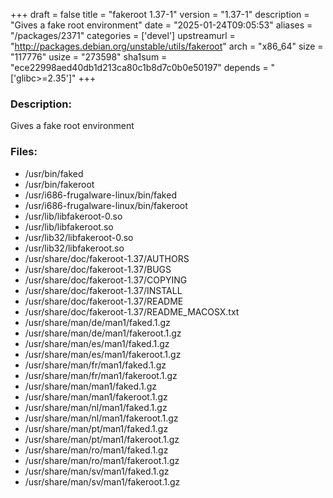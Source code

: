 +++
draft = false
title = "fakeroot 1.37-1"
version = "1.37-1"
description = "Gives a fake root environment"
date = "2025-01-24T09:05:53"
aliases = "/packages/2371"
categories = ['devel']
upstreamurl = "http://packages.debian.org/unstable/utils/fakeroot"
arch = "x86_64"
size = "117776"
usize = "273598"
sha1sum = "ece22998aed40db1d213ca80c1b8d7c0b0e50197"
depends = "['glibc>=2.35']"
+++
### Description: 
Gives a fake root environment

### Files: 
* /usr/bin/faked
* /usr/bin/fakeroot
* /usr/i686-frugalware-linux/bin/faked
* /usr/i686-frugalware-linux/bin/fakeroot
* /usr/lib/libfakeroot-0.so
* /usr/lib/libfakeroot.so
* /usr/lib32/libfakeroot-0.so
* /usr/lib32/libfakeroot.so
* /usr/share/doc/fakeroot-1.37/AUTHORS
* /usr/share/doc/fakeroot-1.37/BUGS
* /usr/share/doc/fakeroot-1.37/COPYING
* /usr/share/doc/fakeroot-1.37/INSTALL
* /usr/share/doc/fakeroot-1.37/README
* /usr/share/doc/fakeroot-1.37/README_MACOSX.txt
* /usr/share/man/de/man1/faked.1.gz
* /usr/share/man/de/man1/fakeroot.1.gz
* /usr/share/man/es/man1/faked.1.gz
* /usr/share/man/es/man1/fakeroot.1.gz
* /usr/share/man/fr/man1/faked.1.gz
* /usr/share/man/fr/man1/fakeroot.1.gz
* /usr/share/man/man1/faked.1.gz
* /usr/share/man/man1/fakeroot.1.gz
* /usr/share/man/nl/man1/faked.1.gz
* /usr/share/man/nl/man1/fakeroot.1.gz
* /usr/share/man/pt/man1/faked.1.gz
* /usr/share/man/pt/man1/fakeroot.1.gz
* /usr/share/man/ro/man1/faked.1.gz
* /usr/share/man/ro/man1/fakeroot.1.gz
* /usr/share/man/sv/man1/faked.1.gz
* /usr/share/man/sv/man1/fakeroot.1.gz
